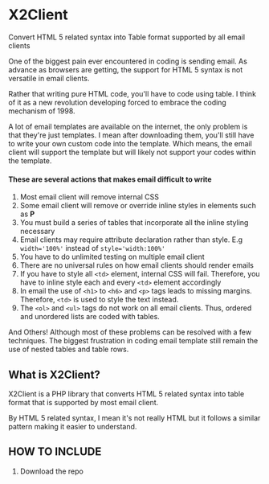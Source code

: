 # X2Client
Convert HTML 5 related syntax into Table format supported by all email clients

One of the biggest pain ever encountered in coding is sending email. As advance as browsers are getting, the support for HTML 5 syntax is not versatile in email clients.

Rather that writing pure HTML code, you'll have to code using table. I think of it as a new revolution developing forced to embrace the coding mechanism of 1998.

A lot of email templates are available on the internet, the only problem is that they're just templates. I mean after downloading them, you'll still have to write your own custom code into the template. Which means, the email client will support the template but will likely not support your codes within the template.

#### These are several actions that makes email difficult to write

1. Most email client will remove internal CSS
2. Some email client will remove or override inline styles in elements such as **P**
3. You must build a series of tables that incorporate all the inline styling necessary
4. Email clients may require attribute declaration rather than style. E.g `width='100%'` instead of `style='width:100%'`
5. You have to do unlimited testing on multiple email client
6. There are no universal rules on how email clients should render emails
7. If you have to style all `<td>` element, internal CSS will fail. Therefore, you have to inline style each and every `<td>` element accordingly
8. In email the use of `<h1>` to `<h6>` and `<p>` tags leads to missing margins. Therefore, `<td>`  is used to style the text instead.
9. The `<ol>` and `<ul>` tags do not work on all email clients. Thus, ordered and unordered lists are coded with tables.

And Others! Although most of these problems can be resolved with a few techniques. The biggest frustration in coding email template still remain the use of nested tables and table rows.

## What is X2Client?

X2Client is a PHP library that converts HTML 5 related syntax into table format that is supported by most email client.

By HTML 5 related syntax, I mean it's not really HTML but it follows a similar pattern making it easier to understand.

## HOW TO INCLUDE

1. Download the repo
